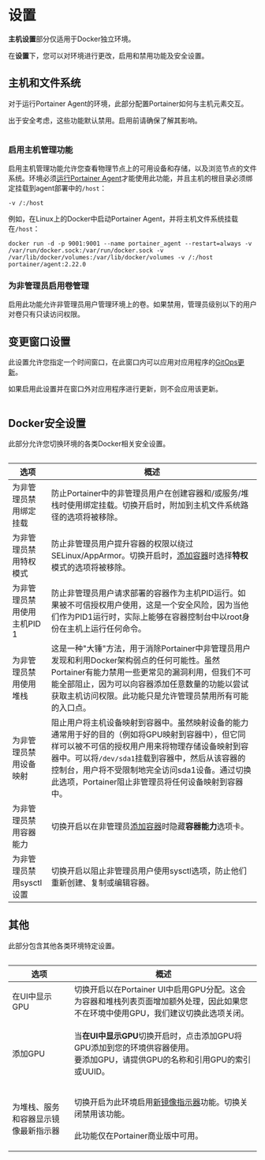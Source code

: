 # 设置

**主机设置**部分仅适用于Docker独立环境。

在**设置**下，您可以对环境进行更改，启用和禁用功能及安全设置。

## 主机和文件系统

对于运行Portainer Agent的环境，此部分配置Portainer如何与主机元素交互。

出于安全考虑，这些功能默认禁用。启用前请确保了解其影响。

<figure><img src="../..//assets/2.22.0-host-setup-filesystem.png" alt=""><figcaption></figcaption></figure>

### 启用主机管理功能

启用主机管理功能允许您查看物理节点上的可用设备和存储，以及浏览节点的文件系统。环境必须[运行Portainer Agent](../../../start/agent.md)才能使用此功能，并且主机的根目录必须绑定挂载到agent部署中的`/host`：

```
-v /:/host
```

例如，在Linux上的Docker中启动Portainer Agent，并将主机文件系统挂载在`/host`：

```
docker run -d -p 9001:9001 --name portainer_agent --restart=always -v /var/run/docker.sock:/var/run/docker.sock -v /var/lib/docker/volumes:/var/lib/docker/volumes -v /:/host portainer/agent:2.22.0
```

### 为非管理员启用卷管理

启用此功能允许非管理员用户管理环境上的卷。如果禁用，管理员级别以下的用户对卷只有只读访问权限。

## 变更窗口设置

此设置允许您指定一个时间窗口，在此窗口内可以应用对应用程序的[GitOps更新](../stacks/add.md#gitops-updates)。

如果启用此设置并在窗口外对应用程序进行更新，则不会应用该更新。

<figure><img src="../..//assets/2.19-kubernetes-cluster-setup-changewindow.png" alt=""><figcaption></figcaption></figure>

## Docker安全设置

此部分允许您切换环境的各类Docker相关安全设置。

<figure><img src="../..//assets/2.15-docker_hosts_security_settings.png" alt=""><figcaption></figcaption></figure>

| 选项                                                | 概述                                                                                                                                                                                                                                                                                                                                                                                                                                                                                                                                                    |
| ----------------------------------------------------- | ----------------------------------------------------------------------------------------------------------------------------------------------------------------------------------------------------------------------------------------------------------------------------------------------------------------------------------------------------------------------------------------------------------------------------------------------------------------------------------------------------------------------------------------------------------- |
| 为非管理员禁用绑定挂载            | 防止Portainer中的非管理员用户在创建容器和/或服务/堆栈时使用绑定挂载。切换开启时，附加到主机文件系统路径的选项将被移除。                                                                                                                                                                                                                                                                                                                                                              |
| 为非管理员禁用特权模式        | 防止非管理员用户提升容器的权限以绕过SELinux/AppArmor。切换开启时，[添加容器](../containers/add.md)时选择**特权**模式的选项将被移除。                                                                                                                                                                                                                                                                                                                                      |
| 为非管理员禁用使用主机PID 1  | 防止非管理员用户请求部署的容器作为主机PID运行。如果被不可信授权用户使用，这是一个安全风险，因为当他们作为PID1运行时，实际上能够在容器控制台中以root身份在主机上运行任何命令。                                                                                                                                                                                                                                                               |
| 为非管理员禁用使用堆栈      | 这是一种"大锤"方法，用于消除Portainer中非管理员用户发现和利用Docker架构弱点的任何可能性。虽然Portainer有能力禁用一些更常见的漏洞利用，但我们不可能全部阻止，因为可以向容器添加任意数量的功能以尝试获取主机访问权限。此功能只是允许管理员禁用所有可能的入口点。                                                                                                                                                  |
| 为非管理员禁用设备映射        | 阻止用户将主机设备映射到容器中。虽然映射设备的能力通常用于好的目的（例如将GPU映射到容器中），但它同样可以被不可信的授权用户用来将物理存储设备映射到容器中。可以将`/dev/sda1`挂载到容器中，然后从该容器的控制台，用户将不受限制地完全访问sda1设备。通过切换此选项，Portainer阻止非管理员将任何设备映射到容器中。 |
| 为非管理员禁用容器能力 | 切换开启以在非管理员[添加容器](../containers/add.md)时隐藏**容器能力**选项卡。                                                                                                                                                                                                                                                                                                                                                                                                                       |
| 为非管理员禁用sysctl设置        | 切换开启以阻止非管理员用户使用sysctl选项，防止他们重新创建、复制或编辑容器。                                                                                                                                                                                                                                                                                                                                                                                                                            |

## 其他

此部分包含其他各类环境特定设置。

<figure><img src="../..//assets/2.18-host-setup-other.png" alt=""><figcaption></figcaption></figure>

| 选项                                                                    | 概述                                                                                                                                                                                                                        |
| ------------------------------------------------------------------------- | ------------------------------------------------------------------------------------------------------------------------------------------------------------------------------------------------------------------------------- |
| 在UI中显示GPU                                                        | 切换开启以在Portainer UI中启用GPU分配。这会为容器和堆栈列表页面增加额外处理，因此如果您不在环境中使用GPU，我们建议切换此选项关闭。             |
| 添加GPU                                                                   | <p>当<strong>在UI中显示GPU</strong>切换开启时，点击添加GPU将GPU添加到您的环境供容器使用。<br>要添加GPU，请提供GPU的名称和引用GPU的索引或UUID。</p> |
| 为堆栈、服务和容器显示镜像最新指示器 | <p>切换开启为此环境启用<a href="../containers/">新镜像指示器</a>功能。切换关闭禁用该功能。<br><br>此功能仅在Portainer商业版中可用。</p>           |
